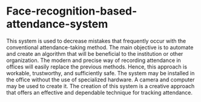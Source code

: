 # Face-recognition-based-attendance-system
This system is used to decrease mistakes that frequently occur with the conventional attendance-taking method. The main objective is to automate and create an algorithm that will be beneficial to the institution or other organization. The modern and precise way of recording attendance in offices will easily replace the previous methods. Hence, this approach is workable, trustworthy, and sufficiently safe. The system may be installed in the office without the use of specialized hardware. A camera and computer may be used to create it. The creation of this system is a creative approach that offers an effective and dependable technique for tracking attendance.
